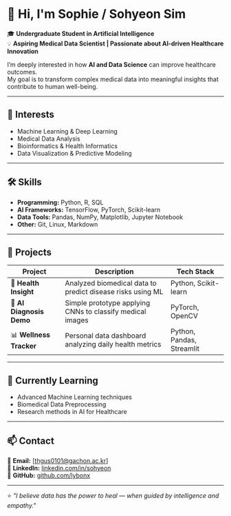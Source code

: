 # 👋 Hi, I'm Sophie / Sohyeon Sim

🎓 **Undergraduate Student in Artificial Intelligence**  
💡 **Aspiring Medical Data Scientist | Passionate about AI-driven Healthcare Innovation**  

I’m deeply interested in how **AI and Data Science** can improve healthcare outcomes.  
My goal is to transform complex medical data into meaningful insights that contribute to human well-being.  

---

## 🧠 Interests
- Machine Learning & Deep Learning  
- Medical Data Analysis  
- Bioinformatics & Health Informatics  
- Data Visualization & Predictive Modeling  

---

## 🛠️ Skills
- **Programming:** Python, R, SQL  
- **AI Frameworks:** TensorFlow, PyTorch, Scikit-learn  
- **Data Tools:** Pandas, NumPy, Matplotlib, Jupyter Notebook  
- **Other:** Git, Linux, Markdown  

---

## 📂 Projects
| Project | Description | Tech Stack |
|----------|--------------|-------------|
| 🧬 **Health Insight** | Analyzed biomedical data to predict disease risks using ML | Python, Scikit-learn |
| 🤖 **AI Diagnosis Demo** | Simple prototype applying CNNs to classify medical images | PyTorch, OpenCV |
| 📊 **Wellness Tracker** | Personal data dashboard analyzing daily health metrics | Python, Pandas, Streamlit |

---

## 🌱 Currently Learning
- Advanced Machine Learning techniques  
- Biomedical Data Preprocessing  
- Research methods in AI for Healthcare  

---

## 📫 Contact
📧 **Email:** [thgus0101@gachon.ac.kr]  
💼 **LinkedIn:** [linkedin.com/in/sohyeon](www.linkedin.com/in/sohyeon-sim-ba0469386)  
🐙 **GitHub:** [github.com/lybonx](https://github.com/lybonx)

---

⭐ _"I believe data has the power to heal — when guided by intelligence and empathy."_  
